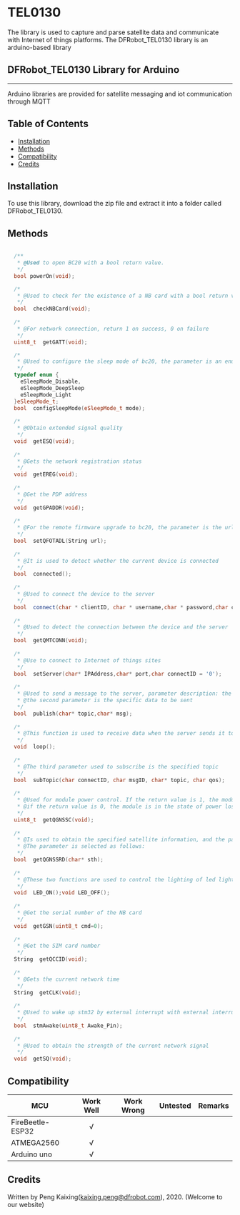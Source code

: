 # TEL0130
The library is used to capture and parse satellite data and communicate with Internet of things platforms.
The DFRobot_TEL0130 library is an arduino-based library

## DFRobot_TEL0130 Library for Arduino
---------------------------------------------------------
Arduino libraries are provided for satellite messaging and iot communication through MQTT

## Table of Contents

* [Installation](#installation)
* [Methods](#methods)
* [Compatibility](#compatibility)
* [Credits](#credits)

<snippet>
<content>

## Installation

To use this library, download the zip file and extract it into a folder called DFRobot_TEL0130.

## Methods

```C++

  /**
   * @Used to open BC20 with a bool return value.  
   */  
  bool powerOn(void);  

  /*
   * @Used to check for the existence of a NB card with a bool return value
   */  
  bool  checkNBCard(void);
  
  /*
   * @For network connection, return 1 on success, 0 on failure
   */  
  uint8_t  getGATT(void);

  /*
   * @Used to configure the sleep mode of bc20, the parameter is an enumeration type  
   */
  typedef enum {
    eSleepMode_Disable,   
    eSleepMode_DeepSleep  
    eSleepMode_Light   
  }eSleepMode_t;
  bool  configSleepMode(eSleepMode_t mode);
  
  /*
   * @Obtain extended signal quality   
   */  
  void  getESQ(void);
  
  /*
   * @Gets the network registration status  
   */  
  void  getEREG(void);
  
  /*
   * @Get the PDP address
   */
  void  getGPADDR(void);
  
  /*
   * @For the remote firmware upgrade to bc20, the parameter is the url for the upgrade
   */
  bool  setQFOTADL(String url);
  
  /*
   * @It is used to detect whether the current device is connected
   */
  bool  connected();
  
  /*
   * @Used to connect the device to the server
   */
  bool  connect(char * clientID, char * username,char * password,char connectID ='0');
  
  /*
   * @Used to detect the connection between the device and the server
   */
  bool  getQMTCONN(void);
  
  /*
   * @Use to connect to Internet of things sites
   */
  bool  setServer(char* IPAddress,char* port,char connectID = '0');
  
  /*
   * @Used to send a message to the server, parameter description: the first parameter is used to specify the topic,   
   * @the second parameter is the specific data to be sent
   */
  bool  publish(char* topic,char* msg);
  
  /*
   * @This function is used to receive data when the server sends it to subscribers
   */
  void  loop();
  
  /*
   * @The third parameter used to subscribe is the specified topic
   */
  bool  subTopic(char connectID, char msgID, char* topic, char qos);
  
  /*
   * @Used for module power control. If the return value is 1, the module is in the state of power supply; 
   * @if the return value is 0, the module is in the state of power loss    
   */
  uint8_t  getQGNSSC(void);
  
  /*
   * @Is used to obtain the specified satellite information, and the parameter is used to specify the type of information to be obtained. 
   * @The parameter is selected as follows:
   */
  bool  getQGNSSRD(char* sth);
  
  /*
   * @These two functions are used to control the lighting of led lights
   */
  void  LED_ON();void LED_OFF();
  
  /*
   * @Get the serial number of the NB card
   */
  void  getGSN(uint8_t cmd=0);
  
  /*
   * @Get the SIM card number
   */
  String  getQCCID(void);
  
  /*
   * @Gets the current network time
   */
  String  getCLK(void);
  
  /*
   * @Used to wake up stm32 by external interrupt with external interrupt pin for output signal
   */
  bool  stmAwake(uint8_t Awake_Pin);
  
  /*
   * @Used to obtain the strength of the current network signal
   */
  void  getSQ(void);  
```  

## Compatibility  

MCU                | Work Well | Work Wrong | Untested  | Remarks
------------------ | :----------: | :----------: | :---------: | -----
FireBeetle-ESP32  |      √       |             |            | 
ATMEGA2560  |      √       |             |            | 
Arduino uno |       √      |             |            | 
  
## Credits
Written by Peng Kaixing(kaixing.peng@dfrobot.com), 2020. (Welcome to our website)
